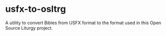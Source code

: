 # usfx-to-osltrg
A utility to convert Bibles from USFX format to the format used in this Open Source Liturgy project.
